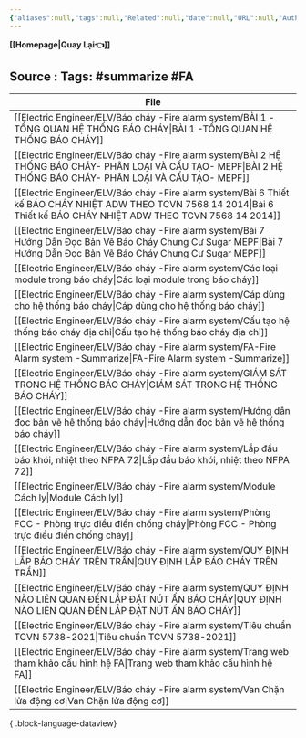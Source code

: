 ```yaml
---
{"aliases":null,"tags":null,"Related":null,"date":null,"URL":null,"Author":null,"dg-publish":true,"image":null,"permalink":"/Electric Engineer/ELV/Báo cháy -Fire alarm system/FA-Fire Alarm system -Summarize/","dgPassFrontmatter":true,"noteIcon":"2","created":"2024-01-19T10:07:27.175+07:00","updated":"2024-01-19T10:13:01.393+07:00"}
---
```


**[[Homepage\|Quay Lại👈]]**

Source : 
Tags: #summarize #FA 
---



| File                                                                                                                                                                        |
| --------------------------------------------------------------------------------------------------------------------------------------------------------------------------- |
| [[Electric Engineer/ELV/Báo cháy -Fire alarm system/BÀI 1 -TỔNG QUAN HỆ THỐNG BÁO CHÁY\|BÀI 1 -TỔNG QUAN HỆ THỐNG BÁO CHÁY]]                                             |
| [[Electric Engineer/ELV/Báo cháy -Fire alarm system/BÀI 2 HỆ THỐNG BÁO CHÁY- PHÂN LOẠI VÀ CẤU TẠO- MEPF\|BÀI 2 HỆ THỐNG BÁO CHÁY- PHÂN LOẠI VÀ CẤU TẠO- MEPF]]           |
| [[Electric Engineer/ELV/Báo cháy -Fire alarm system/Bài 6 Thiết kế BÁO CHÁY NHIỆT ADW THEO TCVN 7568 14 2014\|Bài 6 Thiết kế BÁO CHÁY NHIỆT ADW THEO TCVN 7568 14 2014]] |
| [[Electric Engineer/ELV/Báo cháy -Fire alarm system/Bài 7 Hướng Dẫn Đọc Bản Vẽ Báo Cháy Chung Cư  Sugar MEPF\|Bài 7 Hướng Dẫn Đọc Bản Vẽ Báo Cháy Chung Cư  Sugar MEPF]] |
| [[Electric Engineer/ELV/Báo cháy -Fire alarm system/Các loại module trong báo cháy\|Các loại module trong báo cháy]]                                                     |
| [[Electric Engineer/ELV/Báo cháy -Fire alarm system/Cáp dùng cho hệ thống báo cháy\|Cáp dùng cho hệ thống báo cháy]]                                                     |
| [[Electric Engineer/ELV/Báo cháy -Fire alarm system/Cấu tạo hệ thống báo cháy địa chỉ\|Cấu tạo hệ thống báo cháy địa chỉ]]                                               |
| [[Electric Engineer/ELV/Báo cháy -Fire alarm system/FA-Fire Alarm system -Summarize\|FA-Fire Alarm system -Summarize]]                                                   |
| [[Electric Engineer/ELV/Báo cháy -Fire alarm system/GIÁM SÁT TRONG HỆ THỐNG BÁO CHÁY\|GIÁM SÁT TRONG HỆ THỐNG BÁO CHÁY]]                                                 |
| [[Electric Engineer/ELV/Báo cháy -Fire alarm system/Hướng dẫn đọc bản vẽ hệ thống báo cháy\|Hướng dẫn đọc bản vẽ hệ thống báo cháy]]                                     |
| [[Electric Engineer/ELV/Báo cháy -Fire alarm system/Lắp đầu báo khói, nhiệt theo NFPA 72\|Lắp đầu báo khói, nhiệt theo NFPA 72]]                                         |
| [[Electric Engineer/ELV/Báo cháy -Fire alarm system/Module Cách ly\|Module Cách ly]]                                                                                     |
| [[Electric Engineer/ELV/Báo cháy -Fire alarm system/Phòng FCC - Phòng trực điều điển chống cháy\|Phòng FCC - Phòng trực điều điển chống cháy]]                           |
| [[Electric Engineer/ELV/Báo cháy -Fire alarm system/QUY ĐỊNH LẮP BÁO CHÁY TRÊN TRẦN\|QUY ĐỊNH LẮP BÁO CHÁY TRÊN TRẦN]]                                                   |
| [[Electric Engineer/ELV/Báo cháy -Fire alarm system/QUY ĐỊNH NÀO LIÊN QUAN ĐẾN LẮP ĐẶT NÚT ẤN BÁO CHÁY\|QUY ĐỊNH NÀO LIÊN QUAN ĐẾN LẮP ĐẶT NÚT ẤN BÁO CHÁY]]             |
| [[Electric Engineer/ELV/Báo cháy -Fire alarm system/Tiêu chuẩn TCVN 5738-2021\|Tiêu chuẩn TCVN 5738-2021]]                                                               |
| [[Electric Engineer/ELV/Báo cháy -Fire alarm system/Trang web tham khảo cấu hình hệ FA\|Trang web tham khảo cấu hình hệ FA]]                                             |
| [[Electric Engineer/ELV/Báo cháy -Fire alarm system/Van Chặn lửa động cơ\|Van Chặn lửa động cơ]]                                                                         |

{ .block-language-dataview}